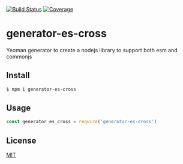 [![Build Status](https://travis-ci.org/kaelzhang/generator-es-cross.svg?branch=master)](https://travis-ci.org/kaelzhang/generator-es-cross)
[![Coverage](https://codecov.io/gh/kaelzhang/generator-es-cross/branch/master/graph/badge.svg)](https://codecov.io/gh/kaelzhang/generator-es-cross)
<!-- optional appveyor tst
[![Windows Build Status](https://ci.appveyor.com/api/projects/status/github/kaelzhang/generator-es-cross?branch=master&svg=true)](https://ci.appveyor.com/project/kaelzhang/generator-es-cross)
-->
<!-- optional npm version
[![NPM version](https://badge.fury.io/js/generator-es-cross.svg)](http://badge.fury.io/js/generator-es-cross)
-->
<!-- optional npm downloads
[![npm module downloads per month](http://img.shields.io/npm/dm/generator-es-cross.svg)](https://www.npmjs.org/package/generator-es-cross)
-->
<!-- optional dependency status
[![Dependency Status](https://david-dm.org/kaelzhang/generator-es-cross.svg)](https://david-dm.org/kaelzhang/generator-es-cross)
-->

# generator-es-cross

Yeoman generator to create a nodejs library to support both esm and commonjs

## Install

```sh
$ npm i generator-es-cross
```

## Usage

```js
const generator_es_cross = require('generator-es-cross')
```

## License

[MIT](LICENSE)
